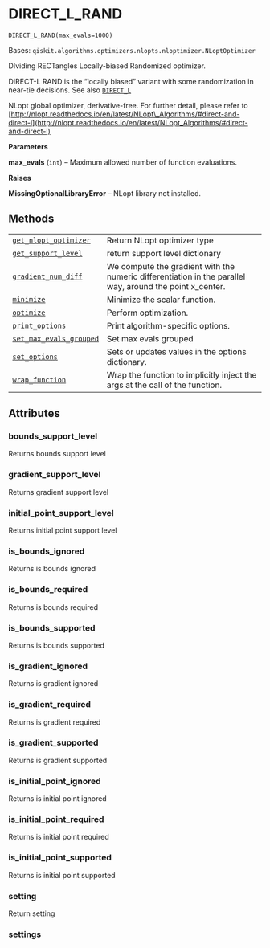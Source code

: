 # DIRECT\_L\_RAND

<span id="undefined" />

`DIRECT_L_RAND(max_evals=1000)`

Bases: `qiskit.algorithms.optimizers.nlopts.nloptimizer.NLoptOptimizer`

DIviding RECTangles Locally-biased Randomized optimizer.

DIRECT-L RAND is the “locally biased” variant with some randomization in near-tie decisions. See also [`DIRECT_L`](qiskit.algorithms.optimizers.DIRECT_L#qiskit.algorithms.optimizers.DIRECT_L "qiskit.algorithms.optimizers.DIRECT_L")

NLopt global optimizer, derivative-free. For further detail, please refer to [http://nlopt.readthedocs.io/en/latest/NLopt\_Algorithms/#direct-and-direct-l](http://nlopt.readthedocs.io/en/latest/NLopt_Algorithms/#direct-and-direct-l)

**Parameters**

**max\_evals** (`int`) – Maximum allowed number of function evaluations.

**Raises**

**MissingOptionalLibraryError** – NLopt library not installed.

## Methods

|                                                                                                                                                                                                                                 |                                                                                                           |
| ------------------------------------------------------------------------------------------------------------------------------------------------------------------------------------------------------------------------------- | --------------------------------------------------------------------------------------------------------- |
| [`get_nlopt_optimizer`](qiskit.algorithms.optimizers.DIRECT_L_RAND.get_nlopt_optimizer#qiskit.algorithms.optimizers.DIRECT_L_RAND.get_nlopt_optimizer "qiskit.algorithms.optimizers.DIRECT_L_RAND.get_nlopt_optimizer")         | Return NLopt optimizer type                                                                               |
| [`get_support_level`](qiskit.algorithms.optimizers.DIRECT_L_RAND.get_support_level#qiskit.algorithms.optimizers.DIRECT_L_RAND.get_support_level "qiskit.algorithms.optimizers.DIRECT_L_RAND.get_support_level")                 | return support level dictionary                                                                           |
| [`gradient_num_diff`](qiskit.algorithms.optimizers.DIRECT_L_RAND.gradient_num_diff#qiskit.algorithms.optimizers.DIRECT_L_RAND.gradient_num_diff "qiskit.algorithms.optimizers.DIRECT_L_RAND.gradient_num_diff")                 | We compute the gradient with the numeric differentiation in the parallel way, around the point x\_center. |
| [`minimize`](qiskit.algorithms.optimizers.DIRECT_L_RAND.minimize#qiskit.algorithms.optimizers.DIRECT_L_RAND.minimize "qiskit.algorithms.optimizers.DIRECT_L_RAND.minimize")                                                     | Minimize the scalar function.                                                                             |
| [`optimize`](qiskit.algorithms.optimizers.DIRECT_L_RAND.optimize#qiskit.algorithms.optimizers.DIRECT_L_RAND.optimize "qiskit.algorithms.optimizers.DIRECT_L_RAND.optimize")                                                     | Perform optimization.                                                                                     |
| [`print_options`](qiskit.algorithms.optimizers.DIRECT_L_RAND.print_options#qiskit.algorithms.optimizers.DIRECT_L_RAND.print_options "qiskit.algorithms.optimizers.DIRECT_L_RAND.print_options")                                 | Print algorithm-specific options.                                                                         |
| [`set_max_evals_grouped`](qiskit.algorithms.optimizers.DIRECT_L_RAND.set_max_evals_grouped#qiskit.algorithms.optimizers.DIRECT_L_RAND.set_max_evals_grouped "qiskit.algorithms.optimizers.DIRECT_L_RAND.set_max_evals_grouped") | Set max evals grouped                                                                                     |
| [`set_options`](qiskit.algorithms.optimizers.DIRECT_L_RAND.set_options#qiskit.algorithms.optimizers.DIRECT_L_RAND.set_options "qiskit.algorithms.optimizers.DIRECT_L_RAND.set_options")                                         | Sets or updates values in the options dictionary.                                                         |
| [`wrap_function`](qiskit.algorithms.optimizers.DIRECT_L_RAND.wrap_function#qiskit.algorithms.optimizers.DIRECT_L_RAND.wrap_function "qiskit.algorithms.optimizers.DIRECT_L_RAND.wrap_function")                                 | Wrap the function to implicitly inject the args at the call of the function.                              |

## Attributes

<span id="undefined" />

### bounds\_support\_level

Returns bounds support level

<span id="undefined" />

### gradient\_support\_level

Returns gradient support level

<span id="undefined" />

### initial\_point\_support\_level

Returns initial point support level

<span id="undefined" />

### is\_bounds\_ignored

Returns is bounds ignored

<span id="undefined" />

### is\_bounds\_required

Returns is bounds required

<span id="undefined" />

### is\_bounds\_supported

Returns is bounds supported

<span id="undefined" />

### is\_gradient\_ignored

Returns is gradient ignored

<span id="undefined" />

### is\_gradient\_required

Returns is gradient required

<span id="undefined" />

### is\_gradient\_supported

Returns is gradient supported

<span id="undefined" />

### is\_initial\_point\_ignored

Returns is initial point ignored

<span id="undefined" />

### is\_initial\_point\_required

Returns is initial point required

<span id="undefined" />

### is\_initial\_point\_supported

Returns is initial point supported

<span id="undefined" />

### setting

Return setting

<span id="undefined" />

### settings
